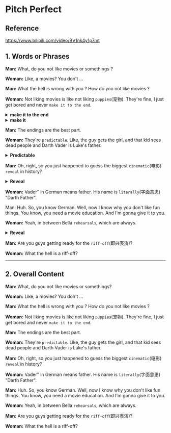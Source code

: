 # Pitch Perfect

## Reference

https://www.bilibili.com/video/BV1nk4y1p7mt

## 1. Words or Phrases

**Man:** What, do you not like movies or somethings ?

**Woman:** Like, a movies? You don't ...

**Man:**  What the hell is wrong with you ? How do you not like movies ?

**Woman:** Not liking movies is like not liking `puppies`(宠物). They're fine, I just get bored and
never `make it to the end`.


[//]: # (************************************)
<details>
<summary><b>make it to the end</b></summary>

**This phrase means to successfully reach or finish the final part of conclusion of somethind,
such as a movie, book, or event.**

**Example:**

1. I'm not sure if I'll `make it to the end` of the movie.
2. Reading a thousand-page novel can be challenging, but if you're determined, you'll `make it to the end` and enjoy the
   satisfying conclusionS.

<img src="./.images/1.test-3d74ce5dc7184cf6847206fe35888e30.png" width="400" height="200"/>

</details>

<details>
<summary><b>make it</b></summary>

**1. To arrive at or `attend`(参加) a `specified`(特定的) event or appointment.**

<img src="./.images/1.test-c5283a2668dc48acac7de7b058434434.png" width="400" height="200"/>

Example:

1. I have a meeting at 2 p.m, but I'm not sure if I can `make it` on time due to traffic.

**2. To achieve success or `accomplish`(实现) a goal.**

<img src="./.images/1.test-77c866ac5973408ba3d54bc1287f7135.png" width="400" height="200" />

Example:

1. After years of hard work, he finally `made it` as a successful actor in Hollywood.

**3. To survive or recover from a difficult situation.**

<img src="./.images/1.test-ce98a5a68e9444c7a80806a6a10c1e14.png" width="400" height="200"/>

Example:

1. `Despite`(尽管) the challenges, she managed to `make it through`(度过) the tough times with the support of her
   friends.

**Example in Movies**

<img src="./.images/1.test-e62c1569fabd41f6bf3a5a5c03168ff1.png" width="400" height="200"/>

<img src="./.images/1.test-4cfe772cded54ff3b739f8ad6a906f26.png" width="400" height="200"/>

<img src="./.images/1.test-e6801d3c37494c98ba41c7b8e3765748.png" width="400" height="200"/>


</details>

[//]: # (************************************)

**Man:** The endings are the best part.

**Woman:** They're `predictable`. Like, the guy gets the girl, and that kid sees dead people and Darth Vader is Luke's
father.

[//]: # (************************************)
<details>
<summary><b>Predictable</b></summary>

**If something is predictable, you know in advance that it will happen or what it will be like.**

Example:

1. The movie's plot was predictable, following the typical `romantic comedy formula`(烂漫戏剧公式) with a predictable
   ending.

**Example in Movies**

<img src="./.images/1.test-b5fd7bd3ab04439b8cac73718b820831.png" width="400" height="200"/>

</details>


[//]: # (*******************************888)

**Man:** Oh, right, so you just happened to guess the biggest `cinematic`(电影) `reveal` in history?

[//]: # (*******************************)
<details>
<summary><b>Reveal</b></summary>

**A reveal is the moment when a previously secret piece of information is made known.**

Example:

1. The movie had shocking reveal near the end, where the `true identify`(真实身份) of the `murderer`(凶手) was
   finally `revealed`.

**Example in Movies**

<img height="200" src="./.images/1.test-ef16a57e060c4bfc9ee81d3279cc8d11.png" width="400"/>

<img height="200" src="./.images/1.test-122b103c1f9e4947b4e54a5b1720a698.png" width="400"/>

</details>

[//]: # (*******************************)

**Woman:** Vader" in German means father. His name is `literally`(字面意思) "Darth Father".

Man: Huh. So, you know German. Well, now I know why you don't like fun things. You know, you need a movie education. And
I'm
gonna give it to you.

**Woman:** Yeah, in between Bella `rehearsals`, which are always.


[//]: # (*******************************)
<details>
<summary><b>Reveal</b></summary>

**A rehearsal is the time that is spent practicing a play or piece of music in preparation for a public performance.**

<img height="200" src="./.images/1.test-4f4ecab6478b428991e342a230b95cae.png" width="400"/>

Example:

1. The band had several `rehearsals` to ensure that they played their songs `flawlessly`(完美地) during the `concert`(
   音乐会).
2. During the dance `rehearsal`, the `choreographer`(编舞者) provided feedback and made adjustments to improve the
   `overall`(整体的) performance.

Example in Movies:

<img height="200" src="./.images/1.test-bf2d00f419634043ae33726c3b97907f.png" width="400"/>

<img height="200" src="./.images/1.test-71fc629c264f4f0a99def07973abdb39.png" width="400"/>


</details>

[//]: # (*******************************)

**Man:** Are you guys getting ready for the `riff-off`(即兴表演)?

**Woman:** What the hell is a riff-off?


***

## 2. Overall Content

**Man:** What, do you not like movies or somethings?

**Woman:** Like, a movies? You don't ...

**Man:**  What the hell is wrong with you ? How do you not like movies ?

**Woman:** Not liking movies is like not liking `puppies`(宠物). They're fine, I just get bored and
never `make it to the end`.

**Man:** The endings are the best part.

**Woman:** They're `predictable`. Like, the guy gets the girl, and that kid sees dead people and Darth Vader is Luke's
father.

**Man:** Oh, right, so you just happened to guess the biggest `cinematic`(电影) `reveal` in history?

**Woman:** Vader" in German means father. His name is `literally`(字面意思) "Darth Father".

**Man:** Huh. So, you know German. Well, now I know why you don't like fun things. You know, you need a movie education.
And
I'm gonna give it to you.

**Woman:** Yeah, in between Bella `rehearsals`, which are always.

**Man:** Are you guys getting ready for the `riff-off`(即兴表演)?

**Woman:** What the hell is a riff-off?
